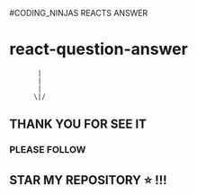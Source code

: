 #CODING_NINJAS REACTS ANSWER
# react-question-answer


           |
           |
           |
          \|/
          

## THANK YOU FOR SEE IT 
### PLEASE FOLLOW
## STAR MY REPOSITORY ⭐ !!!

